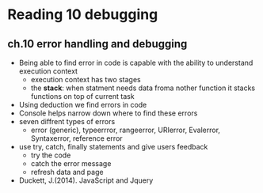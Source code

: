 # Reading 10 debugging
## ch.10 error handling and debugging
- Being able to find error in code is capable with the ability to understand execution context
  - execution context has two stages
  - the **stack**: when statment needs data froma nother function it stacks functions on top of current task
- Using deduction we find errors in code
- Console helps narrow down where to find these errors
- seven diffrent types of errors
  - error (generic), typeerrror, rangeerror, URIerror, Evalerror, Syntaxerror, reference error
- use try, catch, finally statements and give users feedback
  - try the code
  - catch the error message
  - refresh data and page
- Duckett, J.(2014). JavaScript and Jquery